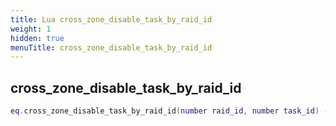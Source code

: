 ```yaml
---
title: Lua cross_zone_disable_task_by_raid_id
weight: 1
hidden: true
menuTitle: cross_zone_disable_task_by_raid_id
---
```

## cross_zone_disable_task_by_raid_id
```lua
eq.cross_zone_disable_task_by_raid_id(number raid_id, number task_id) -- void
```